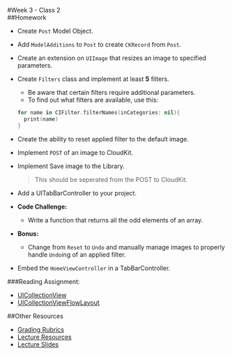 #Week 3 - Class 2  
##Homework  
* Create `Post` Model Object.  
* Add `ModelAdditions` to `Post` to create `CKRecord` from `Post`.  
* Create an extension on `UIImage` that resizes an image to specified parameters.  
* Create `Filters` class and implement at least **5** filters.  
	* Be aware that certain filters require additional parameters.  
	* To find out what filters are available, use this:  
	```swift
	for name in CIFilter.filterNames(inCategories: nil){
      print(name)
  }
	```  
* Create the ability to reset applied filter to the default image.  
* Implement `POST` of an image to CloudKit.  
* Implement Save image to the Library.  
	> This should be seperated from the POST to CloudKit.  

* Add a UITabBarController to your project.  
* **Code Challenge:**  
	* Write a function that returns all the odd elements of an array.  
* **Bonus:**  
	* Change from `Reset` to `Undo` and manually manage images to properly handle `Undo`ing of an applied filter.  
* Embed the `HomeViewController` in a TabBarController.  

###Reading Assignment:
* [UICollectionView](https://developer.apple.com/library/ios/documentation/UIKit/Reference/UICollectionView_class/index.html)
* [UICollectionViewFlowLayout](https://developer.apple.com/library/prerelease/ios/documentation/UIKit/Reference/UICollectionViewFlowLayout_class/)

##Other Resources
* [Grading Rubrics](../../resources/)
* [Lecture Resources](lecture/)
* [Lecture Slides](https://www.icloud.com/keynote/000itEApKaUNewFvchS4Z7Vcw#Week3_Day2)
